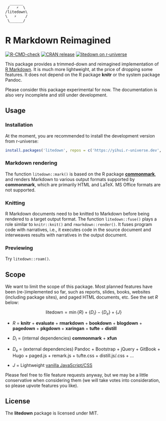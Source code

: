 ```         
  ______  
 /   ⚡  \
/litedown\
\   ⚡    /
 \______/
```

# R Markdown Reimagined

<!-- badges: start -->

[![R-CMD-check](https://github.com/yihui/litedown/actions/workflows/R-CMD-check.yaml/badge.svg)](https://github.com/yihui/litedown/actions/workflows/R-CMD-check.yaml)
[![CRAN
release](https://www.r-pkg.org/badges/version/litedown)](https://cran.r-project.org/package=litedown)
[![litedown on
r-universe](https://yihui.r-universe.dev/badges/litedown)](https://yihui.r-universe.dev/litedown)

<!-- badges: end -->

This package provides a trimmed-down and reimagined implementation of [R
Markdown](https://rmarkdown.rstudio.com). It is much more lightweight, at the
price of dropping some features. It does not depend on the R package **knitr**
or the system package Pandoc.

Please consider this package experimental for now. The documentation is also
very incomplete and still under development.

## Usage

### Installation

At the moment, you are recommended to install the development version from
r-universe:

``` r
install.packages('litedown', repos = c('https://yihui.r-universe.dev', 'https://cloud.r-project.org'))
```

### Markdown rendering

The function `litedown::mark()` is based on the R package
[**commonmark**](https://github.com/r-lib/commonmark), and renders Markdown to
various output formats supported by **commonmark**, which are primarily HTML and
LaTeX. MS Office formats are not supported.

### Knitting

R Markdown documents need to be knitted to Markdown before being rendered to a
target output format. The function `litedown::fuse()` plays a role similar to
`knitr::knit()` and `rmarkdown::render()`. It fuses program code with
narratives, i.e., it executes code in the source document and interweaves
results with narratives in the output document.

### Previewing

Try `litedown::roam()`.

## Scope

We want to limit the scope of this package. Most planned features have been
(re-)implemented so far, such as reports, slides, books, websites (including
package sites), and paged HTML documents, etc. See the set $R$ below:

$$\mathrm{litedown} = \min{\{R\}} + \{D_i\} - \{D_e\} + \{J\}$$

-   $R$ = **knitr** + **evaluate** + **rmarkdown** + **bookdown** +
    **blogdown** + **pagedown** + **pkgdown** + **xaringan** + **tufte** +
    **distill**

-   $D_i$ = (internal dependencies) **commonmark** + **xfun**

-   $D_e$ = (external dependencies) Pandoc + Bootstrap + jQuery + GitBook +
    Hugo + paged.js + remark.js + tufte.css + distill.js/.css + ...

-   $J$ = Lightweight [vanilla JavaScript/CSS](https://github.com/yihui/lite.js)

Please feel free to file feature requests anyway, but we may be a little
conservative when considering them (we will take votes into consideration, so
please upvote features you like).

## License

The **litedown** package is licensed under MIT.
